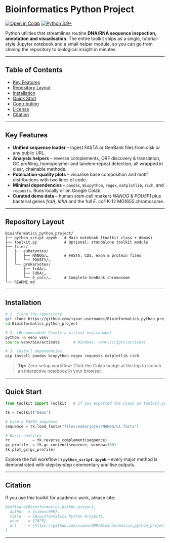 
# Bioinformatics Python Project 

[![Open in Colab](https://colab.research.google.com/assets/colab-badge.svg)](https://colab.research.google.com/github/<your-username>/Bioinformatics_python_project/blob/main/python_script.ipynb)
[![Python 3.9+](https://img.shields.io/badge/python-3.9%2B-blue)](https://www.python.org)

Python utilities that streamlines routine **DNA/RNA sequence inspection, annotation and visualisation**. The entire toolkit ships as a single, tutorial-style Jupyter notebook and a small helper module, so you can go from cloning the repository to biological insight in minutes.

---

## Table of Contents
- [Key Features](#key-features)
- [Repository Layout](#repository-layout)
- [Installation](#installation)
- [Quick Start](#quick-start)
- [Contributing](#contributing)
- [License](#license)
- [Citation](#citation)

---

## Key Features

- **Unified sequence loader** – ingest FASTA or GenBank files from disk *or* any public URL.  
- **Analysis helpers** – reverse complements, ORF discovery &amp; translation, GC profiling, homopolymer and tandem‑repeat detection, all wrapped in clear, chainable methods.  
- **Publication‑quality plots** – visualise base composition and motif distributions with two lines of code.  
- **Minimal dependencies** – `pandas`, `Biopython`, `regex`, `matplotlib`, `rich`, and `requests`. Runs locally or on Google Colab.  
- **Curated demo data** – human stem‑cell markers *NANOG* & *POU5F1* plus bacterial genes *frdA*, *ldhA* and the full *E. coli* K‑12 MG1655 chromosome.

---

## Repository Layout
```text
Bioinformatics_python_project/
├── python_script.ipynb   # Main notebook (toolkit class + demos)
├── toolkit.py            # Optional: standalone toolkit module
├── files/
│   ├── eukaryotes/
│   │   ├── NANOG/…       # FASTA, CDS, exon & protein files
│   │   └── POU5F1/…
│   └── prokaryotes/
│       ├── frdA/…
│       ├── ldhA/…
│       └── E_coli/…      # Complete GenBank chromosome
└── README.md
```

---

## Installation

```bash
# 1. Clone the repository
git clone https://github.com/<your-username>/Bioinformatics_python_project.git
cd Bioinformatics_python_project

# 2. (Recommended) Create a virtual environment
python -m venv venv
source venv/bin/activate      # Windows: venv\Scripts\activate

# 3. Install dependencies
pip install pandas biopython regex requests matplotlib rich
```

> **Tip:** Zero‑setup workflow: Click the Colab badge at the top to launch an interactive notebook in your browser.

---

## Quick Start

```python
from toolkit import Toolkit   # if you exported the class as toolkit.py

tk = Toolkit("Demo")

# Load a FASTA sequence
sequence = tk.load_fasta("files/eukaryotes/NANOG/v1.fasta")

# Basic analyses
rc          = tk.reverse_complement(sequence)
gc_profile  = tk.gc_content(sequence, window=100)
tk.plot_gc(gc_profile)
```

Explore the full workflow in **`python_script.ipynb`** – every major method is demonstrated with step‑by‑step commentary and live outputs.

---

## Citation

If you use this toolkit for academic work, please cite:

```bibtex
@software{Bioinformatics_python_project,
  author  = {simonc999},
  title   = {Bioinformatics Python Project},
  year    = {2025},
  url     = {https://github.com/simonc999/Bioinformatics_python_project}
}
```

---
